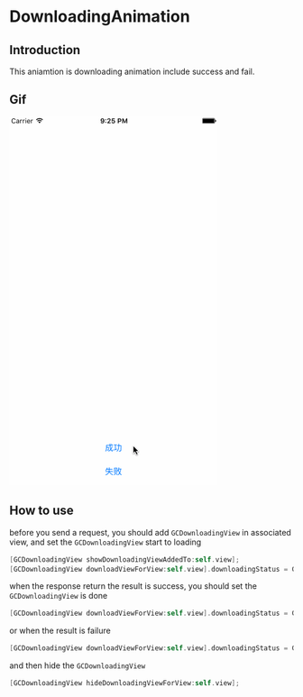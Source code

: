 # DownloadingAnimation

## Introduction
This aniamtion is downloading animation include success and fail.

## Gif
![](https://github.com/Yuzeyang/DownloadingAnimation/raw/master/loadingAnimation2.gif)

## How to use

before you send a request, you should add `GCDownloadingView` in associated view, and set the `GCDownloadingView` start to loading

```objective-c
[GCDownloadingView showDownloadingViewAddedTo:self.view];
[GCDownloadingView downloadViewForView:self.view].downloadingStatus = GCDownloadingStatusStart;
```

when the response return the result is success, you should set the `GCDownloadingView` is done

```objective-c
[GCDownloadingView downloadViewForView:self.view].downloadingStatus = GCDownloadingStatusDone;
```

or when the result is failure

```objective-c
[GCDownloadingView downloadViewForView:self.view].downloadingStatus = GCDownloadingStatusFail;
```

and then hide the `GCDownloadingView`

```objective-c
[GCDownloadingView hideDownloadingViewForView:self.view];
```

